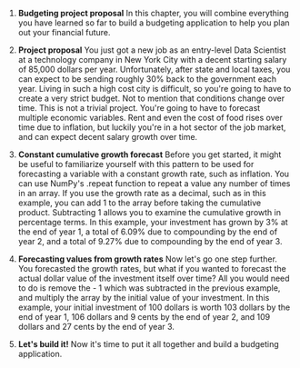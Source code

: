1. **Budgeting project proposal**
In this chapter, you will combine everything you have learned so far to build a budgeting application to help you plan out your financial future.

2. **Project proposal**
You just got a new job as an entry-level Data Scientist at a technology company in New York City with a decent starting salary of 85,000 dollars per year. Unfortunately, after state and local taxes, you can expect to be sending roughly 30% back to the government each year. Living in such a high cost city is difficult, so you're going to have to create a very strict budget. Not to mention that conditions change over time. This is not a trivial project. You're going to have to forecast multiple economic variables. Rent and even the cost of food rises over time due to inflation, but luckily you're in a hot sector of the job market, and can expect decent salary growth over time.

3. **Constant cumulative growth forecast**
Before you get started, it might be useful to familiarize yourself with this pattern to be used for forecasting a variable with a constant growth rate, such as inflation. You can use NumPy's .repeat function to repeat a value any number of times in an array. If you use the growth rate as a decimal, such as in this example, you can add 1 to the array before taking the cumulative product. Subtracting 1 allows you to examine the cumulative growth in percentage terms. In this example, your investment has grown by 3% at the end of year 1, a total of 6.09% due to compounding by the end of year 2, and a total of 9.27% due to compounding by the end of year 3.

4. **Forecasting values from growth rates**
Now let's go one step further. You forecasted the growth rates, but what if you wanted to forecast the actual dollar value of the investment itself over time? All you would need to do is remove the - 1 which was subtracted in the previous example, and multiply the array by the initial value of your investment. In this example, your initial investment of 100 dollars is worth 103 dollars by the end of year 1, 106 dollars and 9 cents by the end of year 2, and 109 dollars and 27 cents by the end of year 3.

5. **Let's build it!**
Now it's time to put it all together and build a budgeting application.